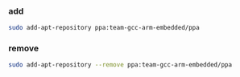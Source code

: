 ### add
``` bash
sudo add-apt-repository ppa:team-gcc-arm-embedded/ppa
```


### remove
``` bash
sudo add-apt-repository --remove ppa:team-gcc-arm-embedded/ppa
```
